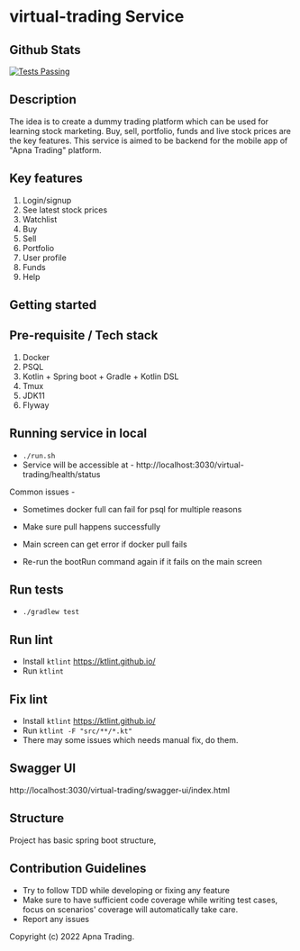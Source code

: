 # virtual-trading Service

## Github Stats
<a href="https://github.com/cksharma11/virtual-trading-backend/actions">
  <img alt="Tests Passing" src="https://github.com/cksharma11/virtual-trading-backend/workflows/Build/badge.svg" />
</a>

## Description 

The idea is to create a dummy trading platform which can be used for learning stock marketing.
Buy, sell, portfolio, funds and live stock prices are the key features.
This service is aimed to be backend for the mobile app of "Apna Trading" platform.

## Key features 

1. Login/signup
2. See latest stock prices
3. Watchlist
4. Buy
5. Sell
6. Portfolio
7. User profile
8. Funds
9. Help

## Getting started

## Pre-requisite / Tech stack 

1. Docker
2. PSQL
3. Kotlin + Spring boot + Gradle + Kotlin DSL
4. Tmux
5. JDK11
6. Flyway

## Running service in local

- `./run.sh`
- Service will be accessible at - http://localhost:3030/virtual-trading/health/status

Common issues - 

- Sometimes docker full can fail for psql for multiple reasons
- Make sure pull happens successfully 

- Main screen can get error if docker pull fails
- Re-run the bootRun command again if it fails on the main screen 

## Run tests

- `./gradlew test`

## Run lint

- Install `ktlint` https://ktlint.github.io/
- Run `ktlint`

## Fix lint

- Install `ktlint` https://ktlint.github.io/
- Run `ktlint -F "src/**/*.kt"`
- There may some issues which needs manual fix, do them.

## Swagger UI

http://localhost:3030/virtual-trading/swagger-ui/index.html

## Structure

Project has basic spring boot structure,

## Contribution Guidelines 

- Try to follow TDD while developing or fixing any feature
- Make sure to have sufficient code coverage while writing test cases, focus on scenarios' coverage will automatically take care.
- Report any issues

Copyright (c) 2022 Apna Trading.
